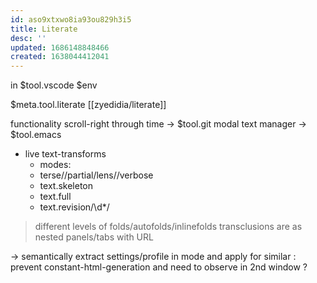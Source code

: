 ```yaml
---
id: aso9xtxwo8ia93ou829h3i5
title: Literate
desc: ''
updated: 1686148848466
created: 1638044412041
---
```


in $tool.vscode
  $env

$meta.tool.literate [[zyedidia/literate]]

functionality
scroll-right through time -> $tool.git
modal text manager -> $tool.emacs

- live text-transforms
  + modes:
  - terse//partial/lens//verbose
  - text.skeleton
  - text.full
  - text.revision/\d*/
> different levels of folds/autofolds/inlinefolds
> transclusions are as nested panels/tabs with URL

-> semantically extract settings/profile in mode and apply for similar
  : prevent constant-html-generation and need to observe in 2nd window
  ?
